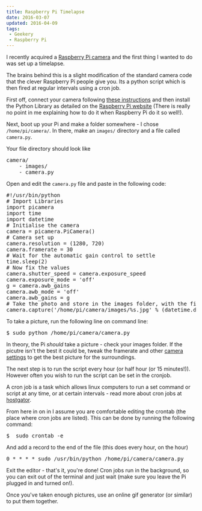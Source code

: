 ```yaml
---
title: Raspberry Pi Timelapse
date: 2016-03-07
updated: 2016-04-09
tags:
 - Geekery
 - Raspberry Pi
---
```


<p>I recently acquired a <a href="https://www.raspberrypi.org/help/camera-module-setup/">Raspberry Pi camera</a> and the first thing I wanted to do was set up a timelapse.</p>

<p>The brains behind this is a slight modification of the standard camera code that the clever Raspberry Pi people give you. Its a python script which is then fired at regular intervals using a cron job.</p>



<p>First off, connect your camera following <a href="https://www.raspberrypi.org/documentation/usage/camera/README.md">these instructions</a> and then install the Python Library as detailed on the <a href="https://www.raspberrypi.org/documentation/usage/camera/python/README.md">Raspberry Pi website</a> (There is really no point in me explaining how to do it when Raspberry Pi do it so well!).</p>



<p>Next, boot up your Pi and make a folder somewhere - I chose <code>/home/pi/camera/</code>. In there, make an <code>images/</code> directory and a file called <code>camera.py</code>.</p>



<p>Your file directory should look like</p>



<pre class="language-bash">camera/
    - images/
    - camera.py</pre>





<p>Open and edit the <code>camera.py</code> file and paste in the following code:</p>



<pre class="language-python">#!/usr/bin/python
# Import Libraries
import picamera
import time
import datetime
# Initialise the camera
camera = picamera.PiCamera()
# Camera set up
camera.resolution = (1280, 720)
camera.framerate = 30
# Wait for the automatic gain control to settle
time.sleep(2)
# Now fix the values
camera.shutter_speed = camera.exposure_speed
camera.exposure_mode = 'off'
g = camera.awb_gains
camera.awb_mode = 'off'
camera.awb_gains = g
# Take the photo and store in the images folder, with the filename of a unix timestamp
camera.capture('/home/pi/camera/images/%s.jpg' % (datetime.datetime.now()))</pre>





<p>To take a picture, run the following line on command line:</p>



<pre class="language-bash">$ sudo python /home/pi/camera/camera.py</pre>





<p>In theory, the Pi <em>should</em> take a picture - check your images folder. If the picutre isn't the best it could be, tweak the framerate and other <a href="http://picamera.readthedocs.org/en/release-1.10/recipes1.html">camera settings</a> to get the best picture for the surroundings.</p>



<p>The next step is to run the script every hour (or half hour (or 15 minutes!)). However often you wish to run the script can be set in the cronjob.</p>



<p>A cron job is a task which allows linux computers to run a set command or script at any time, or at certain intervals - read more about cron jobs at <a href="http://support.hostgator.com/articles/cpanel/what-are-cron-jobs">hostgator</a>. </p>



<p>From here in on in I assume you are comfortable editing the crontab (the place where cron jobs are listed). This can be done by running the following command:</p>



<pre class="language-bash">$  sudo crontab -e</pre>





<p>And add a record to the end of the file (this does every hour, on the hour)</p>



<pre class="language-bash">0 * * * * sudo /usr/bin/python /home/pi/camera/camera.py</pre>





<p>Exit the editor - that's it, you're done! Cron jobs run in the background, so you can exit out of the terminal and just wait (make sure you leave the Pi plugged in and turned on!).</p>



<p>Once you've taken enough pictures, use an online gif generator (or similar) to put them together.</p>